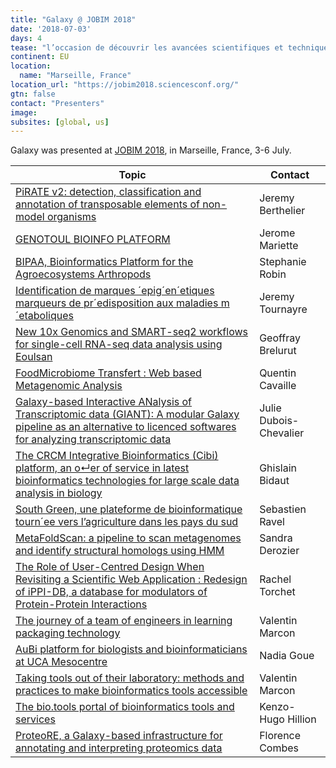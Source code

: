 ```yaml
---
title: "Galaxy @ JOBIM 2018"
date: '2018-07-03'
days: 4
tease: "l’occasion de découvrir les avancées scientifiques et techniques en analyse, comparaison et exploitation des données biologiques"
continent: EU
location:
  name: "Marseille, France"
location_url: "https://jobim2018.sciencesconf.org/"
gtn: false
contact: "Presenters"
image: 
subsites: [global, us]
---
```


Galaxy was presented at [JOBIM 2018](https://jobim2018.sciencesconf.org/), in Marseille, France, 3-6 July.

| Topic | Contact |
| ---- | ---- |
| [PiRATE v2: detection, classification and annotation of transposable elements of non-model organisms](https://hal.archives-ouvertes.fr/hal-01930383/document#page=70) | Jeremy Berthelier |
| [GENOTOUL BIOINFO PLATFORM](https://hal.archives-ouvertes.fr/hal-01930383/document#page=115) | Jerome Mariette   |
| [BIPAA, Bioinformatics Platform for the Agroecosystems Arthropods](https://hal.archives-ouvertes.fr/hal-01930383/document#page=120) | Stephanie Robin |
| [Identification de marques ´epig´en´etiques marqueurs de pr´edisposition aux maladies m´etaboliques](https://hal.archives-ouvertes.fr/hal-01930383/document#page=127) | Jeremy Tournayre |
| [New 10x Genomics and SMART-seq2 workflows for single-cell RNA-seq data analysis using Eoulsan](https://hal.archives-ouvertes.fr/hal-01930383/document#page=315) | Geoffray Brelurut |
| [FoodMicrobiome Transfert : Web based Metagenomic Analysis](https://hal.archives-ouvertes.fr/hal-01930383/document#page=400) | Quentin Cavaille  |
| [Galaxy-based Interactive ANalysis of Transcriptomic data (GIANT): A modular Galaxy pipeline as an alternative to licenced softwares for analyzing transcriptomic data](https://hal.archives-ouvertes.fr/hal-01930383/document#page=404) | Julie Dubois-Chevalier |
| [The CRCM Integrative Bioinformatics (Cibi) platform, an o↵er of service in latest bioinformatics technologies for large scale data analysis in biology](https://hal.archives-ouvertes.fr/hal-01930383/document#page=411) | Ghislain Bidaut |
| [South Green, une plateforme de bioinformatique tourn´ee vers l’agriculture dans les pays du sud](https://hal.archives-ouvertes.fr/hal-01930383/document#page=422) | Sebastien Ravel  |
| [MetaFoldScan: a pipeline to scan metagenomes and identify structural homologs using HMM](https://hal.archives-ouvertes.fr/hal-01930383/document#page=474) | Sandra Derozier |
| [The Role of User-Centred Design When Revisiting a Scientific Web Application : Redesign of iPPI-DB, a database for modulators of Protein-Protein Interactions](https://hal.archives-ouvertes.fr/hal-01930383/document#page=558) | Rachel Torchet |
| [The journey of a team of engineers in learning packaging technology](https://hal.archives-ouvertes.fr/hal-01930383/document#page=616) | Valentin Marcon |
| [AuBi platform for biologists and bioinformaticians at UCA Mesocentre](https://hal.archives-ouvertes.fr/hal-01930383/document#page=629) | Nadia Goue |
| [Taking tools out of their laboratory: methods and practices to make bioinformatics tools accessible](https://hal.archives-ouvertes.fr/hal-01930383/document#page=630) | Valentin Marcon |
| [The bio.tools portal of bioinformatics tools and services](https://hal.archives-ouvertes.fr/hal-01930383/document#page=634) | Kenzo-Hugo Hillion |
| [ProteoRE, a Galaxy-based infrastructure for annotating and interpreting proteomics data](https://hal.archives-ouvertes.fr/hal-01930383/document#page=639) | Florence Combes |

